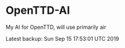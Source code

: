 # OpenTTD-AI
My AI for OpenTTD, will use primarily air

Latest backup: Sun Sep 15 17:53:01 UTC 2019
